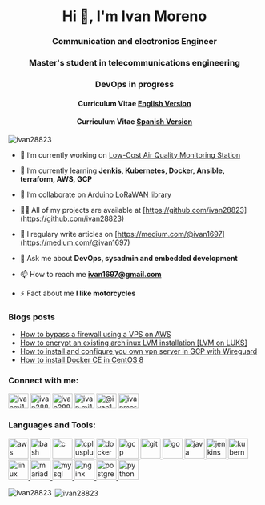 <h1 align="center">Hi 👋, I'm Ivan Moreno</h1>
<h3 align="center">Communication and electronics Engineer</h3>
<h3 align="center">Master's student in telecommunications engineering</h3>
<h3 align="center">DevOps in progress</h3>

<h4 align="center">Curriculum Vitae <a href="https://github.com/ivan28823/ivan28823/releases/latest/download/Curriculum_Vitae_Ivan_Moreno_EN.pdf">English Version</a></h4>
<h4 align="center">Curriculum Vitae <a href="https://github.com/ivan28823/ivan28823/releases/latest/download/Curriculum_Vitae_Ivan_Moreno_ES.pdf">Spanish Version</a></h4>

<p align="left"> <img src="https://komarev.com/ghpvc/?username=ivan28823" alt="ivan28823" /> </p>

- 🔭 I’m currently working on [Low-Cost Air Quality Monitoring Station](https://github.com/ivan28823/emca)

- 🌱 I’m currently learning **Jenkis, Kubernetes, Docker, Ansible, terraform, AWS, GCP**

- 👯 I’m collaborate on [Arduino LoRaWAN library](https://github.com/BeelanMX/Beelan-LoRaWAN)

- 👨‍💻 All of my projects are available at [https://github.com/ivan28823](https://github.com/ivan28823)

- 📝 I regulary write articles on [https://medium.com/@ivan1697](https://medium.com/@ivan1697)

- 💬 Ask me about **DevOps, sysadmin and embedded development**

- 📫 How to reach me **ivan1697@gmail.com**

- ⚡ Fact about me **I like motorcycles**

### Blogs posts
<!-- BLOG-POST-LIST:START -->
- [How to bypass a firewall using a VPS on AWS](https://medium.com/@ivan1697/how-to-bypass-a-firewall-using-a-vps-on-aws-4be946ef6dcc?source=rss-659e69c36833------2)
- [How to encrypt an existing archlinux LVM installation [LVM on LUKS]](https://medium.com/@ivan1697/how-to-encrypt-an-existing-archlinux-lvm-installation-lvm-on-luks-2d219094c9c0?source=rss-659e69c36833------2)
- [How to install and configure you own vpn server in GCP with Wireguard](https://medium.com/@ivan1697/how-to-install-and-configure-you-own-vpn-server-in-gcp-with-wireguard-9492268db0bf?source=rss-659e69c36833------2)
- [How to install Docker CE in CentOS 8](https://medium.com/@ivan1697/how-to-install-docker-ce-in-centos-8-fbb2bf5e51e6?source=rss-659e69c36833------2)
<!-- BLOG-POST-LIST:END -->

<p align="left">
<h3 align="left">Connect with me:</h3>
<a href="https://dev.to/ivanmj16" target="blank"><img align="center" src="https://cdn.jsdelivr.net/npm/simple-icons@3.0.1/icons/dev-dot-to.svg" alt="ivanmj16" height="30" width="40" /></a>
<a href="https://twitter.com/ivan28823" target="blank"><img align="center" src="https://cdn.jsdelivr.net/npm/simple-icons@3.0.1/icons/twitter.svg" alt="ivan28823" height="30" width="40" /></a>
<a href="https://linkedin.com/in/ivan28823" target="blank"><img align="center" src="https://cdn.jsdelivr.net/npm/simple-icons@3.0.1/icons/linkedin.svg" alt="ivan28823" height="30" width="40" /></a>
<a href="https://instagram.com/ivan.mj16" target="blank"><img align="center" src="https://cdn.jsdelivr.net/npm/simple-icons@3.0.1/icons/instagram.svg" alt="ivan.mj16" height="30" width="40" /></a>
<a href="https://medium.com/@ivan1697" target="blank"><img align="center" src="https://cdn.jsdelivr.net/npm/simple-icons@3.0.1/icons/medium.svg" alt="@ivan1697" height="30" width="40" /></a>
<a href="https://www.youtube.com/c/IvanMorenoivan28823" target="blank"><img align="center" src="https://cdn.jsdelivr.net/npm/simple-icons@3.0.1/icons/youtube.svg" alt="ivanmorenoivan28823" height="30" width="40" /></a>
</p>

<h3 align="left">Languages and Tools:</h3>
<p align="left"> <img src="https://devicons.github.io/devicon/devicon.git/icons/amazonwebservices/amazonwebservices-original-wordmark.svg" alt="aws" width="40" height="40"/> </a> <img src="https://www.vectorlogo.zone/logos/gnu_bash/gnu_bash-icon.svg" alt="bash" width="40" height="40"/> </a> <a href="https://www.cprogramming.com/" target="_blank"> <img src="https://devicons.github.io/devicon/devicon.git/icons/c/c-original.svg" alt="c" width="40" height="40"/> </a> <a href="https://www.w3schools.com/cpp/" target="_blank"> <img src="https://devicons.github.io/devicon/devicon.git/icons/cplusplus/cplusplus-original.svg" alt="cplusplus" width="40" height="40"/> </a> <a href="https://www.docker.com/" target="_blank"> <img src="https://devicons.github.io/devicon/devicon.git/icons/docker/docker-original-wordmark.svg" alt="docker" width="40" height="40"/> </a> <a href="https://cloud.google.com" target="_blank"> <img src="https://www.vectorlogo.zone/logos/google_cloud/google_cloud-icon.svg" alt="gcp" width="40" height="40"/> </a> <a href="https://git-scm.com/" target="_blank"> <img src="https://www.vectorlogo.zone/logos/git-scm/git-scm-icon.svg" alt="git" width="40" height="40"/> </a> <a href="https://golang.org" target="_blank"> <img src="https://devicons.github.io/devicon/devicon.git/icons/go/go-original.svg" alt="go" width="40" height="40"/> </a> <a href="https://www.java.com" target="_blank"> <img src="https://devicons.github.io/devicon/devicon.git/icons/java/java-original-wordmark.svg" alt="java" width="40" height="40"/> </a> <a href="https://www.jenkins.io" target="_blank"> <img src="https://www.vectorlogo.zone/logos/jenkins/jenkins-icon.svg" alt="jenkins" width="40" height="40"/> </a> <a href="https://kubernetes.io" target="_blank"> <img src="https://www.vectorlogo.zone/logos/kubernetes/kubernetes-icon.svg" alt="kubernetes" width="40" height="40"/> </a> <a href="https://www.linux.org/" target="_blank"> <img src="https://devicons.github.io/devicon/devicon.git/icons/linux/linux-original.svg" alt="linux" width="40" height="40"/> </a> <a href="https://mariadb.org/" target="_blank"> <img src="https://www.vectorlogo.zone/logos/mariadb/mariadb-icon.svg" alt="mariadb" width="40" height="40"/> </a> <a href="https://www.mysql.com/" target="_blank"> <img src="https://devicons.github.io/devicon/devicon.git/icons/mysql/mysql-original-wordmark.svg" alt="mysql" width="40" height="40"/> </a> <a href="https://www.nginx.com" target="_blank"> <img src="https://devicons.github.io/devicon/devicon.git/icons/nginx/nginx-original.svg" alt="nginx" width="40" height="40"/> </a> <a href="https://www.postgresql.org" target="_blank"> <img src="https://devicons.github.io/devicon/devicon.git/icons/postgresql/postgresql-original-wordmark.svg" alt="postgresql" width="40" height="40"/> </a> <a href="https://www.python.org" target="_blank"> <img src="https://devicons.github.io/devicon/devicon.git/icons/python/python-original.svg" alt="python" width="40" height="40"/> </a> </p>

<p><img align="left" src="https://github-readme-stats.vercel.app/api/top-langs/?username=ivan28823&layout=compact" alt="ivan28823" /></p>

<p>&nbsp;<img align="center" src="https://github-readme-stats.vercel.app/api?username=ivan28823&show_icons=true" alt="ivan28823" /></p>

